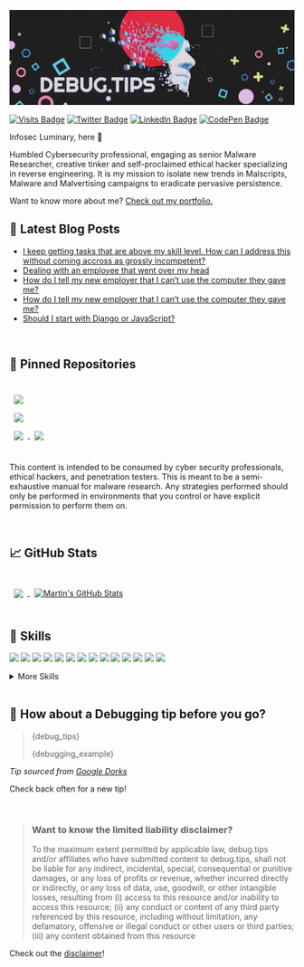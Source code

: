[![Debug.tips GitHub Banner](./assets/GitHubHeader.png)](https://debug.tips)

[![Visits Badge](https://badges.pufler.dev/visits/infosec-0/infosec-0)](https://debug.tips)
[![Twitter Badge](https://img.shields.io/badge/Twitter-Profile-informational?style=flat&logo=twitter&logoColor=white&color=1CA2F1)](https://twitter.com/#)
[![LinkedIn Badge](https://img.shields.io/badge/LinkedIn-Profile-informational?style=flat&logo=linkedin&logoColor=white&color=0D76A8)](https://www.linkedin.com/in/infosec-luminary-0043a8245/)
[![CodePen Badge](https://img.shields.io/badge/CodePen-Profile-informational?style=flat&logo=codepen&logoColor=white&color=black)](https://codepen.io/#)

Infosec Luminary, here 👋

Humbled Cybersecurity professional, engaging as senior Malware Researcher, creative tinker and self-proclaimed ethical hacker specializing in reverse engineering. It is my mission to isolate new trends in Malscripts, Malware and Malvertising campaigns to eradicate pervasive persistence.

Want to know more about me? [Check out my portfolio.](https://debug.tips/)

## 📝 Latest Blog Posts
<!-- BLOG-POST-LIST:START -->
- [I keep getting tasks that are above my skill level. How can I address this without coming accross as grossly incompetent?](https://debug.tips/question/i-keep-getting-tasks-that-are-above-my-skill-level-how-can-i-address-this-without-coming-accross-as-grossly-incompetent/)
- [Dealing with an employee that went over my head](https://debug.tips/question/dealing-with-an-employee-that-went-over-my-head/)
- [How do I tell my new employer that I can’t use the computer they gave me?](https://debug.tips/question/how-do-i-tell-my-new-employer-that-i-cant-use-the-computer-they-gave-me/)
- [How do I tell my new employer that I can’t use the computer they gave me?](https://debug.tips/question/how-do-i-tell-my-new-employer-that-i-cant-use-the-computer-they-gave-me/)
- [Should I start with Django or JavaScript?](https://debug.tips/question/should-i-start-with-django-or-javascript/)
<!-- BLOG-POST-LIST:END -->

<br>

## 📌 Pinned Repositories

<br>

<a href="https://github.com/infosec-0/#">
  <img align="center" style="margin:0.5rem" src="https://github-readme-stats.vercel.app/api/pin/?username=infosec-0&repo=tailwindcss-v2-dark-mode-template&title_color=ffffff&text_color=c9cacc&icon_color=4AB197&bg_color=1A2B34" />
</a>

<br>

<a href="https://github.com/infosec-0/hello-infosec"> 
  <img align="center" style="margin:0.5rem" src="https://github-readme-stats.vercel.app/api/pin/?username=infosec-0&repo=hello-infosec&title_color=ffffff&text_color=c9cacc&icon_color=4AB197&bg_color=1A2B34" />
</a>

<br>

<a href="https://github.com/infosec-0/Custom-Malware-Reversing">
  <img align="center" style="margin:0.5rem" src="https://github-readme-stats.vercel.app/api/pin/?username=infosec-0&repo=Custom-Malware-Reversing&title_color=ffffff&text_color=c9cacc&icon_color=4AB197&bg_color=1A2B34" />
</a>

<a href="https://github.com/infosec-0/#">
  <img align="center" style="margin:0.5rem" src="https://github-readme-stats.vercel.app/api/pin/?username=infosec-0&repo=officeapi&title_color=ffffff&text_color=c9cacc&icon_color=4AB197&bg_color=1A2B34" />
</a>

<br>
<br>

This content is intended to be consumed by cyber security professionals, ethical hackers, and penetration testers. This is meant to be a semi-exhaustive manual for malware research.  Any strategies performed should only be performed in environments that you control or have explicit permission to perform them on.

<br>

## &#x1f4c8; GitHub Stats

<br>

<a href="https://github.com/infosec-0">
  <img align="center" style="margin:0.5rem" src="https://github-readme-stats.vercel.app/api/top-langs/?username=infosec-0&hide=html,css&title_color=ffffff&text_color=c9cacc&icon_color=d42f2f&bg_color=1A2B34" />
</a>

<a href="https://github.com/infosec-0">
  <img align="center" style="margin:0.5rem" src="https://github-readme-stats.vercel.app/api?username=infosec-0&show_icons=true&line_height=27&count_private=true&title_color=ffffff&text_color=c9cacc&icon_color=d42f2f&bg_color=1A2B34" alt="Martin's GitHub Stats" />
</a>

<br>
<br>

## 💼 Skills

![](https://img.shields.io/badge/Code-Assembly-informational?style=flat&logo=assemblyscript&logoColor=white&color=d42f2f)
![](https://img.shields.io/badge/Code-Bash-informational?style=flat&logo=gnubash&logoColor=white&color=d42f2f)
![](https://img.shields.io/badge/Code-PowerShell-informational?style=flat&logo=powershell&logoColor=white&color=d42f2f)
![](https://img.shields.io/badge/Code-C-informational?style=flat&logo=c&logoColor=white&color=d42f2f)
![](https://img.shields.io/badge/Code-C++-informational?style=flat&logo=cplusplus&logoColor=white&color=d42f2f)
![](https://img.shields.io/badge/Code-Binary-informational?style=flat&logo=binary&logoColor=white&color=d42f2f)
![](https://img.shields.io/badge/Code-React-informational?style=flat&logo=react&logoColor=white&color=d42f2f)
![](https://img.shields.io/badge/Code-JavaScript-informational?style=flat&logo=JavaScript&logoColor=white&color=d42f2f)
![](https://img.shields.io/badge/Code-TypeScript-informational?style=flat&logo=TypeScript&logoColor=white&color=d42f2f)
![](https://img.shields.io/badge/Code-Python-informational?style=flat&logo=python&logoColor=white&color=d42f2f)
![](https://img.shields.io/badge/Cloud-GoogleCloud-informational?style=flat&logo=googlecloud&logoColor=white&color=0B0506)
![](https://img.shields.io/badge/Code-Java-informational?style=flat&logo=Java&logoColor=white&color=d42f2f)
![](https://img.shields.io/badge/OS-Fedora-informational?style=flat&logo=fedora&logoColor=white&color=0B0506)
![](https://img.shields.io/badge/Code-MySQL-informational?style=flat&logo=MySQL&logoColor=white&color=d42f2f)

<details>
<summary>More Skills</summary>
<br>

![](https://img.shields.io/badge/Engine-BAT-informational?style=flat&logo=bat3&logoColor=white&color=0B0506)
![](https://img.shields.io/badge/Engine-Win32-informational?style=flat&logo=win32-CSS&logoColor=white&color=d42f2f)
![](https://img.shields.io/badge/Engine-Linux-informational?style=flat&logo=linux&logoColor=white&color=0B0506)
![](https://img.shields.io/badge/Engine-VBS-informational?style=flat&logo=vbs&logoColor=white&color=0B0506)
  ![](https://img.shields.io/badge/Engine-Kernal-informational?style=flat&logo=kernal&logoColor=white&color=0B0506)

<br>

![](https://img.shields.io/badge/Library-Cryptography-informational?style=flat&logo=cryptography&logoColor=white&color=d42f2f)
![](https://img.shields.io/badge/Library-Deobfuscation-informational?style=flat&logo=deobfuscation&logoColor=white&color=0B0506)
![](https://img.shields.io/badge/Library-Reversing-informational?style=flat&logo=Mocha&logoColor=white&color=0B0506)
![](https://img.shields.io/badge/Library-Unpacking-informational?style=flat&logo=unpacking&logoColor=white&color=0B0506)
![](https://img.shields.io/badge/Library-Shellcode-informational?style=flat&logo=shellcode&logoColor=white&color=0B0506)

<br>

![](https://img.shields.io/badge/Tools-IDAPro-informational?style=flat&logo=idapro&logoColor=white&color=0B0506)
![](https://img.shields.io/badge/Tools-OllyDbg-informational?style=flat&logo=OllyDbg-Tracker&logoColor=white&color=0B0506)
![](https://img.shields.io/badge/Tools-Metasploit-informational?style=flat&logo=Metasploit&logoColor=white&color=0B0506)
![](https://img.shields.io/badge/Tools-Recon-NG-informational?style=flat&logo=ReconNG&logoColor=white&color=0B0506)
![](https://img.shields.io/badge/Tools-PEID-informational?style=flat&logo=PEID&logoColor=white&color=0B0506)
![](https://img.shields.io/badge/Tools-Ghidra-informational?style=flat&logo=ghidra&logoColor=white&color=0B0506)
![](https://img.shields.io/badge/Tools-x64dbg-informational?style=flat&logo=x64dbg&logoColor=white&color=d42f2f)
![](https://img.shields.io/badge/Tools-WireShark-informational?style=flat&logo=WireShark&logoColor=white&color=0B0506)
![](https://img.shields.io/badge/Tools-DNSpy-informational?style=flat&logo=dnspy&logoColor=white&color=0B0506)
![](https://img.shields.io/badge/Tools-iNetSim-informational?style=flat&logo=inetsim&logoColor=white&color=0B0506)
![](https://img.shields.io/badge/Tools-HxD-informational?style=flat&logo=HxD&logoColor=white&color=0B0506)
![](https://img.shields.io/badge/Tools-PEstudio-informational?style=flat&logo=PEstudio&logoColor=white&color=0B0506)
![](https://img.shields.io/badge/Tools-GitHub-informational?style=flat&logo=GitHub&logoColor=white&color=d42f2f)
![](https://img.shields.io/badge/Tools-Sysinternal-informational?style=flat&logo=Sysinternal&logoColor=white&color=0B0506)
![](https://img.shields.io/badge/Tools-Dependency-Walker-informational?style=flat&logo=dependencywalker&logoColor=white&color=0B0506)
![](https://img.shields.io/badge/Tools-Yara-informational?style=flat&logo=yara-Software&logoColor=white&color=0B0506)
![](https://img.shields.io/badge/Tools-BurpSuite-informational?style=flat&logo=BurpSuite&logoColor=white&color=0B0506)

</details>

<br>

## 📣 How about a Debugging tip before you go?

> <p>{debug_tips}</p>
>
> <p>{debugging_example}</p>

_Tip sourced from [Google Dorks](https://www.programmablesearchengine.google.com/)_

Check back often for a new tip!

<br>

> ### Want to know the limited liability disclaimer?
>
> To the maximum extent permitted by applicable law, debug.tips and/or affiliates who have submitted content to debug.tips, shall not be liable for any indirect, incidental, special, consequential or punitive damages, or any loss of profits or revenue, whether incurred directly or indirectly, or any loss of data, use, goodwill, or other intangible losses, resulting from (i) access to this resource and/or inability to access this resource; (ii) any conduct or content of any third party referenced by this resource, including without limitation, any defamatory, offensive or illegal conduct or other users or third parties; (iii) any content obtained from this resource

Check out the [disclaimer](https://debug.tips/blog/killer-infosec-liability-disclaimer/)!
